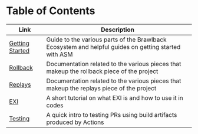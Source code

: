 # Table of Contents

| Link | Description |
| ---- | ----------- |
| [Getting Started](https://github.com/WhiteTPoison5/brawlback-wiki/blob/master/GETTING_STARTED.md) | Guide to the various parts of the Brawlback Ecosystem and helpful guides on getting started with ASM |
| [Rollback](https://github.com/WhiteTPoison5/brawlback-wiki/blob/master/ROLLBACK.md) | Documentation related to the various pieces that makeup the rollback piece of the project |
| [Replays](https://github.com/WhiteTPoison5/brawlback-wiki/blob/master/REPLAYS.md) | Documentation related to the various pieces that makeup the replays piece of the project |
| [EXI](https://github.com/WhiteTPoison5/brawlback-wiki/blob/master/EXI.md) | A short tutorial on what EXI is and how to use it in codes |
| [Testing](https://github.com/WhiteTPoison5/brawlback-wiki/blob/master/TESTING.md) | A quick intro to testing PRs using build artifacts produced by Actions |
